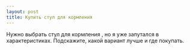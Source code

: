 ```yaml
---
layout: post 
title: Купить стул для кормления 
--- 
```

Нужно выбрать стул для кормления , но я уже запутался в характеристиках. Подскажите, какой вариант лучше и где покупать.
